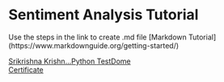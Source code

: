 <h1>Sentiment Analysis Tutorial</h1>
Use the steps in the link to create .md file [Markdown Tutorial](https://www.markdownguide.org/getting-started/)

<a href="https://www.testdome.com/cert/ccf40c54a7354baab633eea39ede9f57" class="testdome-certificate-stamp gold"><span class="testdome-certificate-name">Srikrishna Krishn...</span><span class="testdome-certificate-test-name">Python </span><span class="testdome-certificate-card-logo">TestDome<br />Certificate</span></a><script type="text/javascript">var stylesheet = "https://www.testdome.com/content/source/stylesheets/embed.css", link = document.createElement("link"); link.href = stylesheet, link.type = "text/css", link.rel = "stylesheet", link.media = "screen,print", document.getElementsByTagName("head")[0].appendChild(link);</script>

